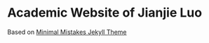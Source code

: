 # Academic Website of Jianjie Luo

Based on [Minimal Mistakes Jekyll Theme](https://mmistakes.github.io/minimal-mistakes/)
